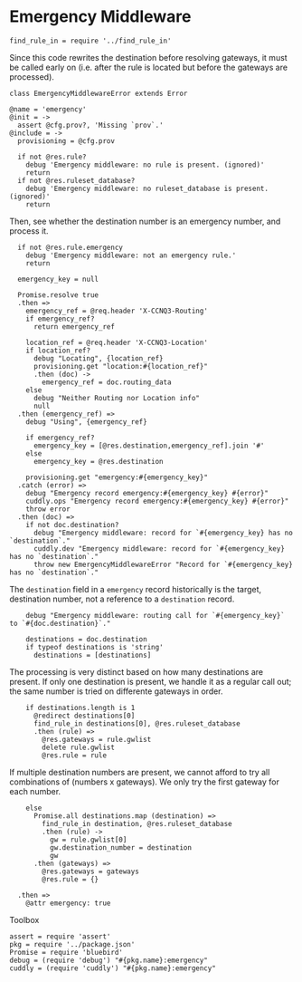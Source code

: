 Emergency Middleware
====================

    find_rule_in = require '../find_rule_in'

Since this code rewrites the destination before resolving gateways, it must be called early on (i.e. after the rule is located but before the gateways are processed).

    class EmergencyMiddlewareError extends Error

    @name = 'emergency'
    @init = ->
      assert @cfg.prov?, 'Missing `prov`.'
    @include = ->
      provisioning = @cfg.prov

      if not @res.rule?
        debug 'Emergency middleware: no rule is present. (ignored)'
        return
      if not @res.ruleset_database?
        debug 'Emergency middleware: no ruleset_database is present. (ignored)'
        return

Then, see whether the destination number is an emergency number, and process it.

      if not @res.rule.emergency
        debug 'Emergency middleware: not an emergency rule.'
        return

      emergency_key = null

      Promise.resolve true
      .then =>
        emergency_ref = @req.header 'X-CCNQ3-Routing'
        if emergency_ref?
          return emergency_ref

        location_ref = @req.header 'X-CCNQ3-Location'
        if location_ref?
          debug "Locating", {location_ref}
          provisioning.get "location:#{location_ref}"
          .then (doc) ->
            emergency_ref = doc.routing_data
        else
          debug "Neither Routing nor Location info"
          null
      .then (emergency_ref) =>
        debug "Using", {emergency_ref}

        if emergency_ref?
          emergency_key = [@res.destination,emergency_ref].join '#'
        else
          emergency_key = @res.destination

        provisioning.get "emergency:#{emergency_key}"
      .catch (error) =>
        debug "Emergency record emergency:#{emergency_key} #{error}"
        cuddly.ops "Emergency record emergency:#{emergency_key} #{error}"
        throw error
      .then (doc) =>
        if not doc.destination?
          debug "Emergency middleware: record for `#{emergency_key} has no `destination`."
          cuddly.dev "Emergency middleware: record for `#{emergency_key} has no `destination`."
          throw new EmergencyMiddlewareError "Record for `#{emergency_key} has no `destination`."

The `destination` field in a `emergency` record historically is the target, destination number, not a reference to a `destination` record.

        debug "Emergency middleware: routing call for `#{emergency_key}` to `#{doc.destination}`."

        destinations = doc.destination
        if typeof destinations is 'string'
          destinations = [destinations]

The processing is very distinct based on how many destinations are present.
If only one destination is present, we handle it as a regular call out; the same number is tried on differente gateways in order.

        if destinations.length is 1
          @redirect destinations[0]
          find_rule_in destinations[0], @res.ruleset_database
          .then (rule) =>
            @res.gateways = rule.gwlist
            delete rule.gwlist
            @res.rule = rule

If multiple destination numbers are present, we cannot afford to try all combinations of (numbers x gateways). We only try the first gateway for each number.

        else
          Promise.all destinations.map (destination) =>
            find_rule_in destination, @res.ruleset_database
            .then (rule) ->
              gw = rule.gwlist[0]
              gw.destination_number = destination
              gw
          .then (gateways) =>
            @res.gateways = gateways
            @res.rule = {}

      .then =>
        @attr emergency: true

Toolbox

    assert = require 'assert'
    pkg = require '../package.json'
    Promise = require 'bluebird'
    debug = (require 'debug') "#{pkg.name}:emergency"
    cuddly = (require 'cuddly') "#{pkg.name}:emergency"
